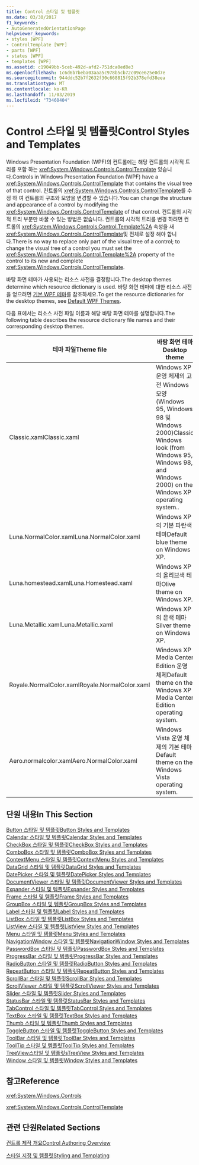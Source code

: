 ```yaml
---
title: Control 스타일 및 템플릿
ms.date: 03/30/2017
f1_keywords:
- AutoGeneratedOrientationPage
helpviewer_keywords:
- styles [WPF]
- ControlTemplate [WPF]
- parts [WPF]
- states [WPF]
- templates [WPF]
ms.assetid: c19049bb-5ceb-492d-afd2-751dca0ed8e3
ms.openlocfilehash: 1c6d6b7beba03aaa5c978b5cb72c09ce625e0d7e
ms.sourcegitcommit: 944ddc52b7f2632f30c668815f92b378efd38eea
ms.translationtype: MT
ms.contentlocale: ko-KR
ms.lasthandoff: 11/03/2019
ms.locfileid: "73460404"
---
```

# <a name="control-styles-and-templates"></a><span data-ttu-id="6c4ce-102">Control 스타일 및 템플릿</span><span class="sxs-lookup"><span data-stu-id="6c4ce-102">Control Styles and Templates</span></span>
<span data-ttu-id="6c4ce-103">Windows Presentation Foundation (WPF)의 컨트롤에는 해당 컨트롤의 시각적 트리를 포함 하는 <xref:System.Windows.Controls.ControlTemplate> 있습니다.</span><span class="sxs-lookup"><span data-stu-id="6c4ce-103">Controls in Windows Presentation Foundation (WPF) have a <xref:System.Windows.Controls.ControlTemplate> that contains the visual tree of that control.</span></span> <span data-ttu-id="6c4ce-104">컨트롤의 <xref:System.Windows.Controls.ControlTemplate>를 수정 하 여 컨트롤의 구조와 모양을 변경할 수 있습니다.</span><span class="sxs-lookup"><span data-stu-id="6c4ce-104">You can change the structure and appearance of a control by modifying the <xref:System.Windows.Controls.ControlTemplate> of that control.</span></span> <span data-ttu-id="6c4ce-105">컨트롤의 시각적 트리 부분만 바꿀 수 있는 방법은 없습니다. 컨트롤의 시각적 트리를 변경 하려면 컨트롤의 <xref:System.Windows.Controls.Control.Template%2A> 속성을 새 <xref:System.Windows.Controls.ControlTemplate>및 전체로 설정 해야 합니다.</span><span class="sxs-lookup"><span data-stu-id="6c4ce-105">There is no way to replace only part of the visual tree of a control; to change the visual tree of a control you must set the <xref:System.Windows.Controls.Control.Template%2A> property of the control to its new and complete <xref:System.Windows.Controls.ControlTemplate>.</span></span>  
  
 <span data-ttu-id="6c4ce-106">바탕 화면 테마가 사용되는 리소스 사전을 결정합니다.</span><span class="sxs-lookup"><span data-stu-id="6c4ce-106">The desktop themes determine which resource dictionary is used.</span></span> <span data-ttu-id="6c4ce-107">바탕 화면 테마에 대한 리소스 사전을 얻으려면 [기본 WPF 테마](https://go.microsoft.com/fwlink/?LinkID=158252)를 참조하세요.</span><span class="sxs-lookup"><span data-stu-id="6c4ce-107">To get the resource dictionaries for the desktop themes, see [Default WPF Themes](https://go.microsoft.com/fwlink/?LinkID=158252).</span></span>  
  
 <span data-ttu-id="6c4ce-108">다음 표에서는 리소스 사전 파일 이름과 해당 바탕 화면 테마를 설명합니다.</span><span class="sxs-lookup"><span data-stu-id="6c4ce-108">The following table describes the resource dictionary file names and their corresponding desktop themes.</span></span>  
  
|<span data-ttu-id="6c4ce-109">테마 파일</span><span class="sxs-lookup"><span data-stu-id="6c4ce-109">Theme file</span></span>|<span data-ttu-id="6c4ce-110">바탕 화면 테마</span><span class="sxs-lookup"><span data-stu-id="6c4ce-110">Desktop theme</span></span>|  
|----------------|-------------------|  
|<span data-ttu-id="6c4ce-111">Classic.xaml</span><span class="sxs-lookup"><span data-stu-id="6c4ce-111">Classic.xaml</span></span>|<span data-ttu-id="6c4ce-112">Windows XP 운영 체제의 고전 Windows 모양(Windows 95, Windows 98 및 Windows 2000)</span><span class="sxs-lookup"><span data-stu-id="6c4ce-112">Classic Windows look (from Windows 95, Windows 98, and Windows 2000) on the Windows XP operating system..</span></span>|  
|<span data-ttu-id="6c4ce-113">Luna.NormalColor.xaml</span><span class="sxs-lookup"><span data-stu-id="6c4ce-113">Luna.NormalColor.xaml</span></span>|<span data-ttu-id="6c4ce-114">Windows XP의 기본 파란색 테마</span><span class="sxs-lookup"><span data-stu-id="6c4ce-114">Default blue theme on Windows XP.</span></span>|  
|<span data-ttu-id="6c4ce-115">Luna.homestead.xaml</span><span class="sxs-lookup"><span data-stu-id="6c4ce-115">Luna.Homestead.xaml</span></span>|<span data-ttu-id="6c4ce-116">Windows XP의 올리브색 테마</span><span class="sxs-lookup"><span data-stu-id="6c4ce-116">Olive theme on Windows XP.</span></span>|  
|<span data-ttu-id="6c4ce-117">Luna.Metallic.xaml</span><span class="sxs-lookup"><span data-stu-id="6c4ce-117">Luna.Metallic.xaml</span></span>|<span data-ttu-id="6c4ce-118">Windows XP의 은색 테마</span><span class="sxs-lookup"><span data-stu-id="6c4ce-118">Silver theme on Windows XP.</span></span>|  
|<span data-ttu-id="6c4ce-119">Royale.NormalColor.xaml</span><span class="sxs-lookup"><span data-stu-id="6c4ce-119">Royale.NormalColor.xaml</span></span>|<span data-ttu-id="6c4ce-120">Windows XP Media Center Edition 운영 체제</span><span class="sxs-lookup"><span data-stu-id="6c4ce-120">Default theme on the Windows XP Media Center Edition operating system.</span></span>|  
|<span data-ttu-id="6c4ce-121">Aero.normalcolor.xaml</span><span class="sxs-lookup"><span data-stu-id="6c4ce-121">Aero.NormalColor.xaml</span></span>|<span data-ttu-id="6c4ce-122">Windows Vista 운영 체제의 기본 테마</span><span class="sxs-lookup"><span data-stu-id="6c4ce-122">Default theme on the Windows Vista operating system.</span></span>|  
  
## <a name="in-this-section"></a><span data-ttu-id="6c4ce-123">단원 내용</span><span class="sxs-lookup"><span data-stu-id="6c4ce-123">In This Section</span></span>  
 [<span data-ttu-id="6c4ce-124">Button 스타일 및 템플릿</span><span class="sxs-lookup"><span data-stu-id="6c4ce-124">Button Styles and Templates</span></span>](button-styles-and-templates.md)  
 [<span data-ttu-id="6c4ce-125">Calendar 스타일 및 템플릿</span><span class="sxs-lookup"><span data-stu-id="6c4ce-125">Calendar Styles and Templates</span></span>](calendar-styles-and-templates.md)  
 [<span data-ttu-id="6c4ce-126">CheckBox 스타일 및 템플릿</span><span class="sxs-lookup"><span data-stu-id="6c4ce-126">CheckBox Styles and Templates</span></span>](checkbox-styles-and-templates.md)  
 [<span data-ttu-id="6c4ce-127">ComboBox 스타일 및 템플릿</span><span class="sxs-lookup"><span data-stu-id="6c4ce-127">ComboBox Styles and Templates</span></span>](combobox-styles-and-templates.md)  
 [<span data-ttu-id="6c4ce-128">ContextMenu 스타일 및 템플릿</span><span class="sxs-lookup"><span data-stu-id="6c4ce-128">ContextMenu Styles and Templates</span></span>](contextmenu-styles-and-templates.md)  
 [<span data-ttu-id="6c4ce-129">DataGrid 스타일 및 템플릿</span><span class="sxs-lookup"><span data-stu-id="6c4ce-129">DataGrid Styles and Templates</span></span>](datagrid-styles-and-templates.md)  
 [<span data-ttu-id="6c4ce-130">DatePicker 스타일 및 템플릿</span><span class="sxs-lookup"><span data-stu-id="6c4ce-130">DatePicker Styles and Templates</span></span>](datepicker-styles-and-templates.md)  
 [<span data-ttu-id="6c4ce-131">DocumentViewer 스타일 및 템플릿</span><span class="sxs-lookup"><span data-stu-id="6c4ce-131">DocumentViewer Styles and Templates</span></span>](documentviewer-styles-and-templates.md)  
 [<span data-ttu-id="6c4ce-132">Expander 스타일 및 템플릿</span><span class="sxs-lookup"><span data-stu-id="6c4ce-132">Expander Styles and Templates</span></span>](expander-styles-and-templates.md)  
 [<span data-ttu-id="6c4ce-133">Frame 스타일 및 템플릿</span><span class="sxs-lookup"><span data-stu-id="6c4ce-133">Frame Styles and Templates</span></span>](frame-styles-and-templates.md)  
 [<span data-ttu-id="6c4ce-134">GroupBox 스타일 및 템플릿</span><span class="sxs-lookup"><span data-stu-id="6c4ce-134">GroupBox Styles and Templates</span></span>](groupbox-styles-and-templates.md)  
 [<span data-ttu-id="6c4ce-135">Label 스타일 및 템플릿</span><span class="sxs-lookup"><span data-stu-id="6c4ce-135">Label Styles and Templates</span></span>](label-styles-and-templates.md)  
 [<span data-ttu-id="6c4ce-136">ListBox 스타일 및 템플릿</span><span class="sxs-lookup"><span data-stu-id="6c4ce-136">ListBox Styles and Templates</span></span>](listbox-styles-and-templates.md)  
 [<span data-ttu-id="6c4ce-137">ListView 스타일 및 템플릿</span><span class="sxs-lookup"><span data-stu-id="6c4ce-137">ListView Styles and Templates</span></span>](listview-styles-and-templates.md)  
 [<span data-ttu-id="6c4ce-138">Menu 스타일 및 템플릿</span><span class="sxs-lookup"><span data-stu-id="6c4ce-138">Menu Styles and Templates</span></span>](menu-styles-and-templates.md)  
 [<span data-ttu-id="6c4ce-139">NavigationWindow 스타일 및 템플릿</span><span class="sxs-lookup"><span data-stu-id="6c4ce-139">NavigationWindow Styles and Templates</span></span>](navigationwindow-styles-and-templates.md)  
 [<span data-ttu-id="6c4ce-140">PasswordBox 스타일 및 템플릿</span><span class="sxs-lookup"><span data-stu-id="6c4ce-140">PasswordBox Styles and Templates</span></span>](passwordbox-styles-and-templates.md)  
 [<span data-ttu-id="6c4ce-141">ProgressBar 스타일 및 템플릿</span><span class="sxs-lookup"><span data-stu-id="6c4ce-141">ProgressBar Styles and Templates</span></span>](progressbar-styles-and-templates.md)  
 [<span data-ttu-id="6c4ce-142">RadioButton 스타일 및 템플릿</span><span class="sxs-lookup"><span data-stu-id="6c4ce-142">RadioButton Styles and Templates</span></span>](radiobutton-styles-and-templates.md)  
 [<span data-ttu-id="6c4ce-143">RepeatButton 스타일 및 템플릿</span><span class="sxs-lookup"><span data-stu-id="6c4ce-143">RepeatButton Styles and Templates</span></span>](repeatbutton-styles-and-templates.md)  
 [<span data-ttu-id="6c4ce-144">ScrollBar 스타일 및 템플릿</span><span class="sxs-lookup"><span data-stu-id="6c4ce-144">ScrollBar Styles and Templates</span></span>](scrollbar-styles-and-templates.md)  
 [<span data-ttu-id="6c4ce-145">ScrollViewer 스타일 및 템플릿</span><span class="sxs-lookup"><span data-stu-id="6c4ce-145">ScrollViewer Styles and Templates</span></span>](scrollviewer-styles-and-templates.md)  
 [<span data-ttu-id="6c4ce-146">Slider 스타일 및 템플릿</span><span class="sxs-lookup"><span data-stu-id="6c4ce-146">Slider Styles and Templates</span></span>](slider-styles-and-templates.md)  
 [<span data-ttu-id="6c4ce-147">StatusBar 스타일 및 템플릿</span><span class="sxs-lookup"><span data-stu-id="6c4ce-147">StatusBar Styles and Templates</span></span>](statusbar-styles-and-templates.md)  
 [<span data-ttu-id="6c4ce-148">TabControl 스타일 및 템플릿</span><span class="sxs-lookup"><span data-stu-id="6c4ce-148">TabControl Styles and Templates</span></span>](tabcontrol-styles-and-templates.md)  
 [<span data-ttu-id="6c4ce-149">TextBox 스타일 및 템플릿</span><span class="sxs-lookup"><span data-stu-id="6c4ce-149">TextBox Styles and Templates</span></span>](textbox-styles-and-templates.md)  
 [<span data-ttu-id="6c4ce-150">Thumb 스타일 및 템플릿</span><span class="sxs-lookup"><span data-stu-id="6c4ce-150">Thumb Styles and Templates</span></span>](thumb-styles-and-templates.md)  
 [<span data-ttu-id="6c4ce-151">ToggleButton 스타일 및 템플릿</span><span class="sxs-lookup"><span data-stu-id="6c4ce-151">ToggleButton Styles and Templates</span></span>](togglebutton-styles-and-templates.md)  
 [<span data-ttu-id="6c4ce-152">ToolBar 스타일 및 템플릿</span><span class="sxs-lookup"><span data-stu-id="6c4ce-152">ToolBar Styles and Templates</span></span>](toolbar-styles-and-templates.md)  
 [<span data-ttu-id="6c4ce-153">ToolTip 스타일 및 템플릿</span><span class="sxs-lookup"><span data-stu-id="6c4ce-153">ToolTip Styles and Templates</span></span>](tooltip-styles-and-templates.md)  
 [<span data-ttu-id="6c4ce-154">TreeView스타일 및 템플릿s</span><span class="sxs-lookup"><span data-stu-id="6c4ce-154">TreeView Styles and Templates</span></span>](treeview-styles-and-templates.md)  
 [<span data-ttu-id="6c4ce-155">Window 스타일 및 템플릿</span><span class="sxs-lookup"><span data-stu-id="6c4ce-155">Window Styles and Templates</span></span>](window-styles-and-templates.md)  
  
## <a name="reference"></a><span data-ttu-id="6c4ce-156">참고</span><span class="sxs-lookup"><span data-stu-id="6c4ce-156">Reference</span></span>  
 <xref:System.Windows.Controls>  
  
 <xref:System.Windows.Controls.ControlTemplate>  
  
## <a name="related-sections"></a><span data-ttu-id="6c4ce-157">관련 단원</span><span class="sxs-lookup"><span data-stu-id="6c4ce-157">Related Sections</span></span>  
 [<span data-ttu-id="6c4ce-158">컨트롤 제작 개요</span><span class="sxs-lookup"><span data-stu-id="6c4ce-158">Control Authoring Overview</span></span>](control-authoring-overview.md)  
  
 [<span data-ttu-id="6c4ce-159">스타일 지정 및 템플릿</span><span class="sxs-lookup"><span data-stu-id="6c4ce-159">Styling and Templating</span></span>](../../../desktop-wpf/fundamentals/styles-templates-overview.md)
